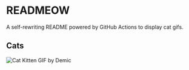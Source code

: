 # READMEOW

A self-rewriting README powered by GitHub Actions to display cat gifs.

## Cats

![Cat Kitten GIF by Demic](https://media3.giphy.com/media/v1.Y2lkPTlhY2QwMmRhdzFwb2NnaG8zMnZiNDRmaWpsanlucWVsNHlhZ2FuZGFpMDE4cXdwaiZlcD12MV9naWZzX3NlYXJjaCZjdD1n/3oriO0OEd9QIDdllqo/200.gif)
